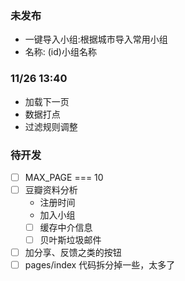 ### 未发布
* 一键导入小组:根据城市导入常用小组
* 名称: (id)小组名称


### 11/26 13:40
* 加载下一页
* 数据打点
* 过滤规则调整


### 待开发
* [ ] MAX_PAGE === 10
* [ ] 豆瓣资料分析
    * 注册时间
    * 加入小组
  * [ ] 缓存中介信息
  * [ ] 贝叶斯垃圾邮件
* [ ] 加分享、反馈之类的按钮
* [ ] pages/index 代码拆分掉一些，太多了

